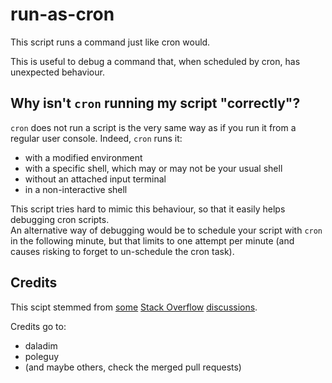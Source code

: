# run-as-cron

This script runs a command just like cron would.

This is useful to debug a command that, when scheduled by cron, has unexpected behaviour.

## Why isn't `cron` running my script "correctly"?

`cron` does not run a script is the very same way as if you run it from a regular user console.
Indeed, `cron` runs it:
* with a modified environment
* with a specific shell, which may or may not be your usual shell
* without an attached input terminal
* in a non-interactive shell

This script tries hard to mimic this behaviour, so that it easily helps debugging cron scripts.<br/>
An alternative way of debugging would be to schedule your script with `cron` in the following minute, but that limits to one attempt per minute (and causes risking to forget to un-schedule the cron task).

## Credits

This scipt stemmed from [some](https://unix.stackexchange.com/a/580656/330049) [Stack Overflow](https://stackoverflow.com/a/61269393/721832) [discussions](https://serverfault.com/a/1012744).

Credits go to:
* daladim
* poleguy
* (and maybe others, check the merged pull requests)
